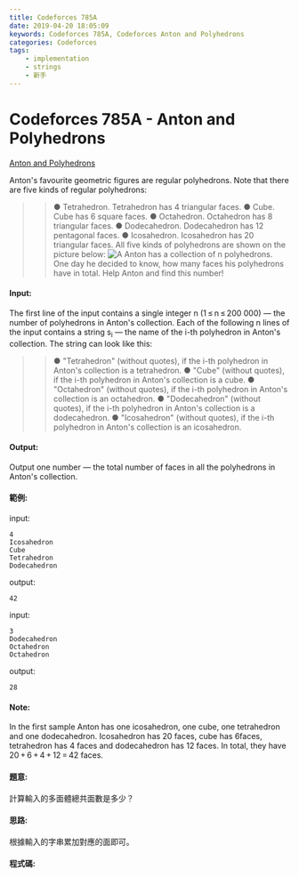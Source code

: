 ```yaml
---
title: Codeforces 785A
date: 2019-04-20 18:05:09
keywords: Codeforces 785A, Codeforces Anton and Polyhedrons
categories: Codeforces
tags:
    - implementation
    - strings
    - 新手
---
```

# Codeforces 785A - Anton and Polyhedrons
[Anton and Polyhedrons](https://codeforces.com/problemset/problem/785/A)

Anton's favourite geometric figures are regular polyhedrons. Note that there are five kinds of regular polyhedrons:
<!-- more -->
>>● Tetrahedron. Tetrahedron has 4 triangular faces.
>>● Cube. Cube has 6 square faces.
>>● Octahedron. Octahedron has 8 triangular faces.
>>● Dodecahedron. Dodecahedron has 12 pentagonal faces.
>>● Icosahedron. Icosahedron has 20 triangular faces.
All five kinds of polyhedrons are shown on the picture below:
![A](A.PNG)
Anton has a collection of n polyhedrons. One day he decided to know, how many faces his polyhedrons have in total. Help Anton and find this number!

#### Input:
The first line of the input contains a single integer n (1 ≤ n ≤ 200 000) — the number of polyhedrons in Anton's collection.
Each of the following n lines of the input contains a string s<sub>i</sub> — the name of the i-th polyhedron in Anton's collection. 
The string can look like this:
>>● "Tetrahedron" (without quotes), if the i-th polyhedron in Anton's collection is a tetrahedron.
>>● "Cube" (without quotes), if the i-th polyhedron in Anton's collection is a cube.
>>● "Octahedron" (without quotes), if the i-th polyhedron in Anton's collection is an octahedron.
>>● "Dodecahedron" (without quotes), if the i-th polyhedron in Anton's collection is a dodecahedron.
>>● "Icosahedron" (without quotes), if the i-th polyhedron in Anton's collection is an icosahedron.

#### Output:
Output one number — the total number of faces in all the polyhedrons in Anton's collection.

#### 範例:
input:
```
4
Icosahedron
Cube
Tetrahedron
Dodecahedron
```
output:
```
42
```
input:
```
3
Dodecahedron
Octahedron
Octahedron
```
output:
```
28
```

#### Note:
In the first sample Anton has one icosahedron, one cube, one tetrahedron and one dodecahedron. Icosahedron has 20 faces, cube has 6faces, tetrahedron has 4 faces and dodecahedron has 12 faces. In total, they have 20 + 6 + 4 + 12 = 42 faces.

#### 題意:
計算輸入的多面體總共面數是多少？

#### 思路:
根據輸入的字串累加對應的面即可。

#### 程式碼:
<script src="https://gist.github.com/Daviswww/549840b54864ea08c6b80c319837adee.js"></script>

